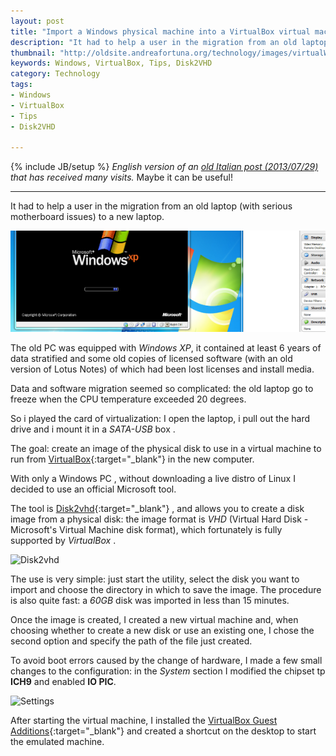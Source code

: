 ```yaml
---
layout: post
title: "Import a Windows physical machine into a VirtualBox virtual machine "
description: "It had to help a user in the migration from an old laptop (with serious motherboard issues) to a new laptop. "
thumbnail: "http://oldsite.andreafortuna.org/technology/images/virtualWinXP.png"
keywords: Windows, VirtualBox, Tips, Disk2VHD
category: Technology
tags: 
- Windows
- VirtualBox
- Tips
- Disk2VHD

---
```

{% include JB/setup %}
*English version of an [old Italian post (2013/07/29)](/2013/07/29/importare-una-macchine-fisica-in-una/) that has received many visits.*
Maybe it can be useful!

<hr/>

It had to help a user in the migration from an old laptop (with serious motherboard issues) to a new laptop. 

![VirtualBOX](/technology/images/virtualWinXP.png)
<!-- more -->

The old PC was equipped with *Windows XP*, it contained at least 6 years of data stratified and some old copies of licensed software (with an old version of Lotus Notes) of which had been lost licenses and install media. 

Data and software migration seemed so complicated: the old laptop go to freeze when the CPU temperature exceeded 20 degrees. 

So i played the card of virtualization: I open the laptop, i pull out the hard drive and i mount it in a *SATA-USB* box . 

The goal: create an image of the physical disk to use in a virtual machine to run from [VirtualBox](http://www.virtualbox.org/){:target="_blank"} in the new computer. 

With only a Windows PC , without downloading a live distro of Linux I decided to use an official Microsoft tool. 

The tool is [Disk2vhd](http://technet.microsoft.com/en-us/sysinternals/ee656415.aspx){:target="_blank"} , and allows you to create a disk image from a physical disk: the image format is *VHD* (Virtual Hard Disk - Microsoft's Virtual Machine disk format), which fortunately is fully supported by *VirtualBox* . 

![Disk2vhd](http://i.technet.microsoft.com/ee656415.Disk2vhd163r(en-us,MSDN.10).jpg)

The use is very simple: just start the utility, select the disk you want to import and choose the directory in which to save the image. 
The procedure is also quite fast: a *60GB* disk was imported in less than 15 minutes. 

Once the image is created, I created a new virtual machine and, when choosing whether to create a new disk or use an existing one, I chose the second option and specify the path of the file just created. 

To avoid boot errors caused by the change of hardware, I made a few small changes to the configuration: in the *System* section I modified the chipset tp **ICH9** and enabled **IO PIC**. 

![Settings](http://1.bp.blogspot.com/-D1UknDXYkjs/UfYo-ibWHmI/AAAAAAAAFaE/yEgvBzGCC10/s640/vbox.png)

After starting the virtual machine, I installed the [VirtualBox Guest Additions](http://www.virtualbox.org/manual/ch04.html){:target="_blank"} and created a shortcut on the desktop to start the emulated machine. 
